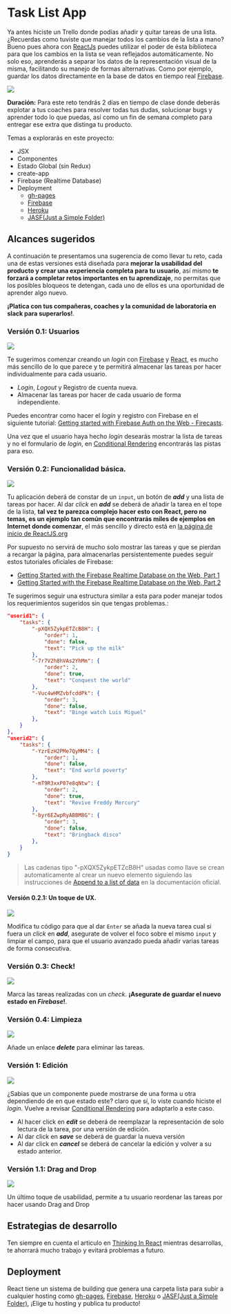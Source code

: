 # Task List App

Ya antes hiciste un Trello donde podías añadir y quitar tareas de una lista. ¿Recuerdas como tuviste que manejar todos los cambios de la lista a mano? Bueno pues ahora con [ReactJs](https://reactjs.org/) puedes utilizar el poder de ésta biblioteca para que los cambios en la lista se vean reflejados automáticamente. No solo eso, aprenderás a separar los datos de la representación visual de la misma, facilitando su manejo de formas alternativas. Como por ejemplo, guardar los datos directamente en la base de datos en tiempo real [Firebase](https://firebase.google.com/).

![](https://media.giphy.com/media/xTiTnuhyBF54B852nK/giphy.gif)

**Duración:** Para este reto tendrás 2 días en tiempo de clase donde deberás explotar a tus coaches para resolver todas tus dudas, solucionar bugs y aprender todo lo que puedas, así como un fin de semana completo para entregar ese extra que distinga tu producto.
 
Temas a explorarás en este proyecto:

- JSX
- Componentes
- Estado Global (sin Redux)
- create-app
- Firebase (Realtime Database)
- Deployment
    - [gh-pages](https://www.youtube.com/watch?v=7yA7BGos2KQ)
    - [Firebase](https://firebase.google.com/docs/hosting/deploying)
    - [Heroku](https://devcenter.heroku.com/articles/getting-started-with-nodejs)
    - [JASF(Just a Simple Folder)](https://neocities.org/)

## Alcances sugeridos
A continuación te presentamos una sugerencia de como llevar tu reto, cada una de estas versiones está diseñada para **mejorar la usabilidad del producto y crear una experiencia completa para tu usuario**, así mismo **te forzará a completar retos importantes en tu aprendizaje**, no permitas que los posibles bloqueos te detengan, cada uno de ellos es una oportunidad de aprender algo nuevo.

**¡Platica con tus compañeras, coaches y la comunidad de laboratoria en slack para superarlos!**.

### Versión 0.1: Usuarios

![](mockups/task-list/v01.png)

Te sugerimos comenzar creando un _login_ con [Firebase](https://firebase.google.com/) y [React](https://reactjs.org/), es mucho más sencillo de lo que parece y te permitirá almacenar las tareas por hacer individualmente para cada usuario.

- _Login_, _Logout_ y Registro de cuenta nueva.
- Almacenar las tareas por hacer de cada usuario de forma independiente.

Puedes encontrar como hacer el _login_ y registro con Firebase en el siguiente tutorial: [Getting started with Firebase Auth on the Web - Firecasts](https://www.youtube.com/watch?v=-OKrloDzGpU&vl=en).

Una vez que el usuario haya hecho _login_ desearás mostrar la lista de tareas y no el formulario de _login_, en [Conditional Rendering](https://reactjs.org/docs/conditional-rendering.html) encontrarás las pistas para eso.

### Versión 0.2: Funcionalidad básica.

![](mockups/task-list/v02.png)

Tu aplicación deberá de constar de un `input`, un botón de **_add_** y una lista de tareas por hacer. Al dar _click_ en **_add_** se deberá de añadir la tarea en el tope de la lista, **tal vez te parezca complejo hacer esto con React, pero no temas, es un ejemplo tan común que encontrarás miles de ejemplos en Internet donde comenzar**, el más sencillo y directo está en [la página de inicio de ReactJS.org](https://reactjs.org/)

Por supuesto no servirá de mucho solo mostrar las tareas y que se pierdan a recargar la página, para almacenarlas persistentemente puedes seguir estos tutoriales oficiales de Firebase:

- [Getting Started with the Firebase Realtime Database on the Web, Part 1](https://www.youtube.com/watch?v=noB98K6A0TY)
- [Getting Started with the Firebase Realtime Database on the Web, Part 2](https://www.youtube.com/watch?v=dBscwaqNPuk)

Te sugerimos seguir una estructura similar a esta para poder manejar todos los requerimientos sugeridos sin que tengas problemas.:

```json
"userid1": {
	"tasks": {
		"-pXQX5ZykpETZcB8H": {
			"order": 1,
			"done": false,
			"text": "Pick up the milk"
		},
		"-7r7V2h8hVAs2YhMm": {
			"order": 2,
			"done": true,
			"text": "Conquest the world"
		},
		"-Vuc4wHMZvbfcddPk": {
			"order": 3,
			"done": false,
			"text": "Binge watch Luis Miguel"
		},
	}
},
"userid2": {
	"tasks": {
		"-YzrEzH2PMe7QyMM4": {
			"order": 1,
			"done": false,
			"text": "End world poverty"
		},
		"-mT9R3xxP87e8qNtw": {
			"order": 2,
			"done": true,
			"text": "Revive Freddy Mercury"
		},
		"-byr6EZwpRyABBM8G": {
			"order": 3,
			"done": false,
			"text": "Bringback disco"
		},
	}
}
```
> Las cadenas tipo "-pXQX5ZykpETZcB8H" usadas como llave se crean automaticamente al crear un nuevo elemento siguiendo las instrucciones de [Append to a list of data](https://firebase.google.com/docs/database/web/lists-of-data#append_to_a_list_of_data) en la documentación oficial.

#### Versión 0.2.1: Un toque de UX.

![](mockups/task-list/v021.png)

Modifica tu código para que al dar `Enter` se añada la nueva tarea cual si fuera un _click_ en **_add_**, asegurate de volver el foco sobre el mismo `input` y limpiar el campo, para que el usuario avanzado pueda añadir varias tareas de forma consecutiva.


### Versión 0.3: Check!

![](mockups/task-list/v03.png)

Marca las tareas realizadas con un _check_. **¡Asegurate de guardar el nuevo estado en _Firebase_!**.


### Versión 0.4: Limpieza

![](mockups/task-list/v04.png)

Añade un enlace **_delete_** para eliminar las tareas.

### Versión 1: Edición

![](mockups/task-list/v1.png)

¿Sabias que un componente puede mostrarse de una forma u otra dependiendo de en que estado este? claro que sí, lo viste cuando hiciste el _login_. Vuelve a revisar [Conditional Rendering](https://reactjs.org/docs/conditional-rendering.html) para adaptarlo a este caso.

- Al hacer click en **_edit_** se deberá de reemplazar la representación de solo lectura de la tarea, por una versión de edición.
- Al dar click en **_save_** se deberá de guardar la nueva versión
- Al dar click en **_cancel_** se deberá de cancelar la edición y volver a su estado anterior.

### Versión 1.1: Drag and Drop

![](mockups/task-list/v11.png)

Un último toque de usabilidad, permite a tu usuario reordenar las tareas por hacer usando Drag and Drop

## Estrategias de desarrollo
Ten siempre en cuenta el articulo en [Thinking In React](https://reactjs.org/docs/thinking-in-react.html) mientras desarrollas, te ahorrará mucho trabajo y evitará problemas a futuro.

## Deployment
React tiene un sistema de building que genera una carpeta lista para subir a cualquier hosting como [gh-pages](https://www.youtube.com/watch?v=7yA7BGos2KQ), [Firebase](https://firebase.google.com/docs/hosting/deploying), [Heroku](https://devcenter.heroku.com/articles/getting-started-with-nodejs) o [JASF(Just a Simple Folder)](https://neocities.org/), ¡Elige tu hosting y publica tu producto!
